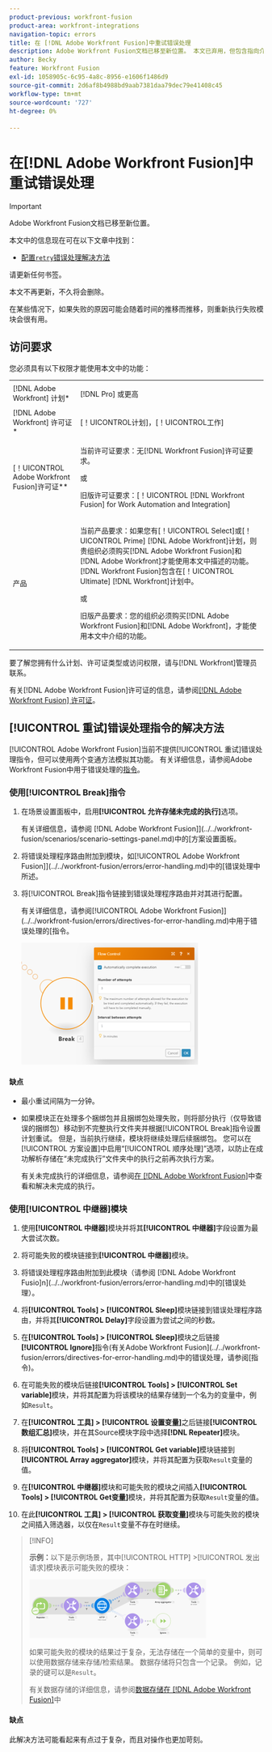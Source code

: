 ```yaml
---
product-previous: workfront-fusion
product-area: workfront-integrations
navigation-topic: errors
title: 在 [!DNL Adobe Workfront Fusion]中重试错误处理
description: Adobe Workfront Fusion文档已移至新位置。 本文已弃用，但包含指向介绍此功能的新文章的链接。
author: Becky
feature: Workfront Fusion
exl-id: 1058905c-6c95-4a8c-8956-e1606f1486d9
source-git-commit: 2d6af8b4988bd9aab7381daa79dec79e41408c45
workflow-type: tm+mt
source-wordcount: '727'
ht-degree: 0%

---
```


# 在[!DNL Adobe Workfront Fusion]中重试错误处理

>[!IMPORTANT]
>
>Adobe Workfront Fusion文档已移至新位置。
>
>本文中的信息现在可在以下文章中找到：
>
>* [配置`retry`错误处理解决方法](https://experienceleague.adobe.com/docs/workfront-fusion/using/create-scenarios/configure-error-handling/retry.html)
>
>请更新任何书签。
>
>本文不再更新，不久将会删除。

在某些情况下，如果失败的原因可能会随着时间的推移而推移，则重新执行失败模块会很有用。

## 访问要求

您必须具有以下权限才能使用本文中的功能：

<table style="table-layout:auto">
 <col> 
 <col> 
 <tbody> 
  <tr> 
   <td role="rowheader">[!DNL Adobe Workfront] 计划*</td> 
   <td> <p>[!DNL Pro] 或更高</p> </td> 
  </tr> 
  <tr data-mc-conditions=""> 
   <td role="rowheader">[!DNL Adobe Workfront] 许可证*</td> 
   <td> <p>[！UICONTROL计划]，[！UICONTROL工作]</p> </td> 
  </tr> 
  <tr> 
   <td role="rowheader">[！UICONTROL Adobe Workfront Fusion]许可证**</td> 
   <td>
   <p>当前许可证要求：无[!DNL Workfront Fusion]许可证要求。</p>
   <p>或</p>
   <p>旧版许可证要求：[！UICONTROL [!DNL Workfront Fusion] for Work Automation and Integration] </p>
   </td> 
  </tr> 
  <tr> 
   <td role="rowheader">产品</td> 
   <td>
   <p>当前产品要求：如果您有[！UICONTROL Select]或[！UICONTROL Prime] [!DNL Adobe Workfront]计划，则贵组织必须购买[!DNL Adobe Workfront Fusion]和[!DNL Adobe Workfront]才能使用本文中描述的功能。 [!DNL Workfront Fusion]包含在[！UICONTROL Ultimate] [!DNL Workfront]计划中。</p>
   <p>或</p>
   <p>旧版产品要求：您的组织必须购买[!DNL Adobe Workfront Fusion]和[!DNL Adobe Workfront]，才能使用本文中介绍的功能。</p>
   </td> 
  </tr> 
 </tbody> 
</table>

要了解您拥有什么计划、许可证类型或访问权限，请与[!DNL Workfront]管理员联系。

有关[!DNL Adobe Workfront Fusion]许可证的信息，请参阅[[!DNL Adobe Workfront Fusion] 许可证](../../workfront-fusion/get-started/license-automation-vs-integration.md)。

## [!UICONTROL 重试]错误处理指令的解决方法

[!UICONTROL Adobe Workfront Fusion]当前不提供[!UICONTROL 重试]错误处理指令，但可以使用两个变通方法模拟其功能。 有关详细信息，请参阅Adobe Workfront Fusion中用于错误处理的[指令](../../workfront-fusion/errors/directives-for-error-handling.md)。

### 使用[!UICONTROL Break]指令

1. 在场景设置面板中，启用&#x200B;**[!UICONTROL 允许存储未完成的执行]**&#x200B;选项。

   有关详细信息，请参阅 [!DNL Adobe Workfront Fusion]](../../workfront-fusion/scenarios/scenario-settings-panel.md)中的[方案设置面板。

1. 将错误处理程序路由附加到模块，如[!UICONTROL Adobe Workfront Fusion]](../../workfront-fusion/errors/error-handling.md)中的[错误处理中所述。
1. 将[!UICONTROL Break]指令链接到错误处理程序路由并对其进行配置。

   有关详细信息，请参阅[!UICONTROL Adobe Workfront Fusion]](../../workfront-fusion/errors/directives-for-error-handling.md)中用于错误处理的[指令。

   ![](assets/break-directive-350x241.png)

#### 缺点

* 最小重试间隔为一分钟。
* 如果模块正在处理多个捆绑包并且捆绑包处理失败，则将部分执行（仅导致错误的捆绑包）移动到不完整执行文件夹并根据[!UICONTROL Break]指令设置计划重试。 但是，当前执行继续，模块将继续处理后续捆绑包。 您可以在[!UICONTROL 方案设置]中启用“[!UICONTROL 顺序处理]”选项，以防止在成功解析存储在“未完成执行”文件夹中的执行之前再次执行方案。

  有关未完成执行的详细信息，请参阅[在 [!DNL Adobe Workfront Fusion]](../../workfront-fusion/scenarios/view-and-resolve-incomplete-executions.md)中查看和解决未完成的执行。

### 使用[!UICONTROL 中继器]模块

1. 使用&#x200B;**[!UICONTROL 中继器]**&#x200B;模块并将其&#x200B;**[!UICONTROL 中继器]**&#x200B;字段设置为最大尝试次数。
1. 将可能失败的模块链接到&#x200B;**[!UICONTROL 中继器]**&#x200B;模块。
1. 将错误处理程序路由附加到此模块（请参阅 [!DNL Adobe Workfront Fusio]n](../../workfront-fusion/errors/error-handling.md)中的[错误处理）。
1. 将&#x200B;**[!UICONTROL Tools] > [!UICONTROL Sleep]**&#x200B;模块链接到错误处理程序路由，并将其&#x200B;**[!UICONTROL Delay]**&#x200B;字段设置为尝试之间的秒数。

1. 在&#x200B;**[!UICONTROL Tools] > [!UICONTROL Sleep]**&#x200B;模块之后链接&#x200B;**[!UICONTROL Ignore]**&#x200B;指令(有关Adobe Workfront Fusion](../../workfront-fusion/errors/directives-for-error-handling.md)中的错误处理，请参阅[指令)。

1. 在可能失败的模块后链接&#x200B;**[!UICONTROL Tools] > [!UICONTROL Set variable]**&#x200B;模块，并将其配置为将该模块的结果存储到一个名为的变量中，例如`Result`。

1. 在&#x200B;**[!UICONTROL 工具] > [!UICONTROL 设置变量]**&#x200B;之后链接&#x200B;**[!UICONTROL 数组汇总]**&#x200B;模块，并在其Source模块字段中选择&#x200B;**[!DNL Repeater]**&#x200B;模块。

1. 将&#x200B;**[!UICONTROL Tools] > [!UICONTROL Get variable]**&#x200B;模块链接到&#x200B;**[!UICONTROL Array aggregator]**&#x200B;模块，并将其配置为获取`Result`变量的值。

1. 在&#x200B;**[!UICONTROL 中继器]**&#x200B;模块和可能失败的模块之间插入&#x200B;**[!UICONTROL Tools] > [!UICONTROL Get变量]**&#x200B;模块，并将其配置为获取`Result`变量的值。

1. 在此&#x200B;**[!UICONTROL 工具] > [!UICONTROL 获取变量]**&#x200B;模块与可能失败的模块之间插入筛选器，以仅在`Result`变量不存在时继续。

>[!INFO]
>
>**示例：**&#x200B;以下是示例场景，其中[!UICONTROL HTTP] >[!UICONTROL 发出请求]模块表示可能失败的模块：
>
>![](assets/http-make-request-350x116.png)
>
>如果可能失败的模块的结果过于复杂，无法存储在一个简单的变量中，则可以使用数据存储来存储/检索结果。 数据存储将只包含一个记录。 例如，记录的键可以是`Result`。
>
>有关数据存储的详细信息，请参阅[数据存储在 [!DNL Adobe Workfront Fusion]](../../workfront-fusion/modules/data-stores.md)中

#### 缺点

此解决方法可能看起来有点过于复杂，而且对操作也更加苛刻。
